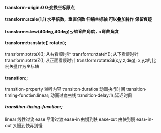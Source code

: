 #### transform-origin:0 0;变换坐标原点
#### transform:scale(1,1) 水平倍数，垂直倍数   伸缩坐标轴 可以叠加操作 保留痕迹
#### transform:skew(40deg,40deg);y轴弯曲角度，x弯曲角度
#### transform:translate() rotate();
transform:rotateX(); 从右看顺时针
transform:rotateY(); 从下看顺时针
transform:rotateZ(); 从正面看顺时针
transform:rotate3d(x,y,z,deg); x,y,z的比例矢量作为坐标轴 

#### transition:; 

 transition-property  监听内容
 transiton-duration 动画执行时间
 transition-timing-function:linear; 动画过渡曲线
 transition-delay:1s;延迟时间

##### transition-timing-function:;

linear  线性过渡
ease 平滑过渡
ease-in 由慢到快
ease-out 由快到慢
ease-in-out 又慢到快再到慢





